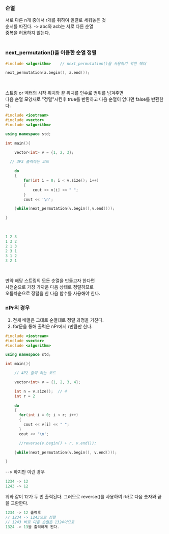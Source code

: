 ### 순열
서로 다른 n개 중에서 r개를 취하여 일렬로 세워놓은 것   
순서를 따진다. -> abc와 acb는 서로 다른 순열   
중복을 허용하지 않는다.   
<br>

### next_permutation()을 이용한 순열 정렬
```C++
#include <algorithm>	// next_permutation()을 사용하기 위한 헤더

next_permutation(a.begin(), a.end());
```
<br>

스트링 or 벡터의 시작 위치와 끝 위치를 인수로 범위를 넘겨주면   
다음 순열 모양새로 "정렬"시킨후 true를 반환하고 다음 순열이 없다면 false를 반환한다.   
```C++
#include <iostream>
#include <vector>
#include <algorithm>

using namespace std;

int main(){

	vector<int> v = {1, 2, 3};
	
  // 3P3 출력하는 코드

	do
	{
		for(int i = 0; i < v.size(); i++)
		{
			cout << v[i] << " ";
		}
		cout << '\n';

	}while(next_permutation(v.begin(),v.end()));   

}
```
<br>

```C++
1 2 3
1 3 2
2 1 3
2 3 1
3 1 2
3 2 1
```
<br>

만약 해당 스트링의 모든 순열을 만들고자 한다면   
사전순으로 가장 가까운 다음 상태로 정렬하므로   
오름차순으로 정렬을 한 다음 함수를 사용해야 한다.
<br>

### nPr의 경우
1. 전체 배열은 그대로 순열대로 정렬 과정을 거친다.   
2. for문을 통해 출력은 nPr에서 r만큼만 한다.   
```C++
#include <iostream>
#include <vector>
#include <algorithm>

using namespace std;

int main(){

    // 4P2 출력 하는 코드

	vector<int> v = {1, 2, 3, 4};

    int n = v.size();  // 4
    int r = 2  
	
	do
	{
	  for(int i = 0; i < r; i++)
	  {
		cout << v[i] << " ";
	  }
	  cout << '\n';

   	  //reverse(v.begin() + r, v.end());

	}while(next_permutation(v.begin(), v.end()));   

}
```   
--> 하지만 이런 경우
```C++
1234 -> 12
1243 -> 12
```   
위와 같이 12가 두 번 출력된다.
그러므로 reverse()를 사용하여 r바로 다음 숫자와 끝을 교환한다.
```C++
1234 -> 12 출력후
// 1234 -> 1243으로 정렬
// 1243 바로 다음 순열은 1324이므로
1324 -> 13을 출력하게 된다.
```
